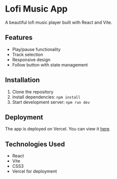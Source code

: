 # Lofi Music App

A beautiful lofi music player built with React and Vite.

## Features

- Play/pause functionality
- Track selection
- Responsive design
- Follow button with state management

## Installation

1. Clone the repository
2. Install dependencies: `npm install`
3. Start development server: `npm run dev`

## Deployment

The app is deployed on Vercel. You can view it [here](https://your-deployment-link.vercel.app).

## Technologies Used

- React
- Vite
- CSS3
- Vercel for deployment